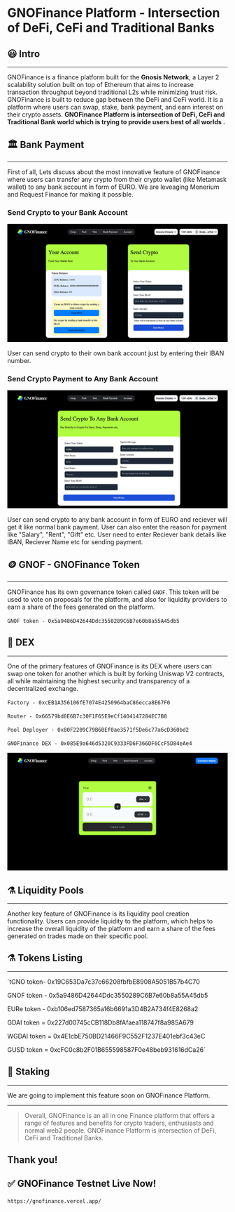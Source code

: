 # GNOFinance Platform - Intersection of DeFi, CeFi and Traditional Banks


## 😃 Intro

---

 GNOFinance is a finance platform built for the **Gnosis Network**, a Layer 2 scalability solution built on top of Ethereum that aims to increase transaction throughput beyond traditional L2s while minimizing trust risk. 
 GNOFinance is built to reduce gap between the DeFi and CeFi world. It is a platform where users can swap, stake, bank payment, and earn interest on their crypto assets. **GNOFinance Platform is intersection of DeFi, CeFi and Traditional Bank world which is trying to provide users best of all worlds .** 


 ## 🏛️ Bank Payment

---

First of all, Lets discuss about the most innovative feature of GNOFinance where users can transfer any crypto from their crypto wallet (like Metamask wallet) to any bank account in form of EURO. We are leveaging Monerium and Request Finance for making it possible. 

### Send Crypto to your Bank Account

![Send Self Bank Transfer](./images/gnof-account.png)

User can send crypto to their own bank account just by entering their IBAN number.

### Send Crypto Payment to Any Bank Account

![Send Normal Payment](./images/gnof-4.png)

User can send crypto to any bank account in form of EURO and reciever will get it like normal bank payment.
User can also enter the reason for payment like "Salary", "Rent", "Gift" etc. User need to enter Reciever bank details like IBAN, Reciever Name etc for sending payment. 

 
## 🪙 GNOF - GNOFinance Token

---

 GNOFinance has its own governance token called `GNOF`. This token will be used to vote on proposals for the platform, and also for liquidity providers to earn a share of the fees generated on the platform.

`GNOF token - 0x5a9486D42644Ddc3550289C6B7e60b8a55A45db5`

## 💱 DEX

---

One of the primary features of GNOFinance is its DEX where users can swap one token for another which is built by forking Uniswap V2 contracts, all while maintaining the highest security and transparency of a decentralized exchange.

`Factory - 0xcEB1A356106fE7074E4250964baC86ecca8E67F0`

`Router - 0x66579bd8E6B7c30F1F65E9eCf1404147284EC7B8`

`Pool Deployer - 0x80F2209C79B6BEf0ae3571f5De6c77a6cD360bd2`

`GNOFinance DEX - 0x085E9a646d5320C9333FD6F366DF6CcF5D84eAe4`

![GNOFdex](./images/gnof-1.png)



## ⚗️ Liquidity Pools

---

Another key feature of GNOFinance is its liquidity pool creation functionality. Users can provide liquidity to the platform, which helps to increase the overall liquidity of the platform and earn a share of the fees generated on trades made on their specific pool.

## ⚗️ Tokens Listing

---

`tGNO token- 0x19C653Da7c37c66208fbfbE8908A5051B57b4C70

GNOF token - 0x5a9486D42644Ddc3550289C6B7e60b8a55A45db5

EURe token - 0xb106ed7587365a16b6691a3D4B2A734f4E8268a2

GDAI token = 0x227d00745cCB118Db8fAfaea118747f8a985A679

WGDAI token = 0x4E1cbE750BD21466F9C552F1237E401ebf3c43eC

GUSD token = 0xcFC0c8b2F01B655598587F0e48beb931616dCa26`


## 🥞 Staking

---
We are going to implement this feature soon on GNOFinance Platform.

---

> Overall, GNOFinance is an all in one Finance platform that offers a range of features and benefits for crypto traders, enthusiasts and normal web2 people. GNOFinance Platform is intersection of DeFi, CeFi and Traditional Banks. 


## Thank you!

## ✅ GNOFinance Testnet Live Now!

`https://gnofinance.vercel.app/`